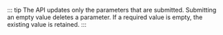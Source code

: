 ::: tip
The API updates only the parameters that are submitted. Submitting an empty value deletes a parameter. If a required value is empty, the existing value is retained.
:::
